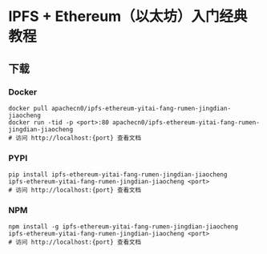 # IPFS + Ethereum（以太坊）入门经典教程

## 下载

### Docker

```
docker pull apachecn0/ipfs-ethereum-yitai-fang-rumen-jingdian-jiaocheng
docker run -tid -p <port>:80 apachecn0/ipfs-ethereum-yitai-fang-rumen-jingdian-jiaocheng
# 访问 http://localhost:{port} 查看文档
```

### PYPI

```
pip install ipfs-ethereum-yitai-fang-rumen-jingdian-jiaocheng
ipfs-ethereum-yitai-fang-rumen-jingdian-jiaocheng <port>
# 访问 http://localhost:{port} 查看文档
```

### NPM

```
npm install -g ipfs-ethereum-yitai-fang-rumen-jingdian-jiaocheng
ipfs-ethereum-yitai-fang-rumen-jingdian-jiaocheng <port>
# 访问 http://localhost:{port} 查看文档
```